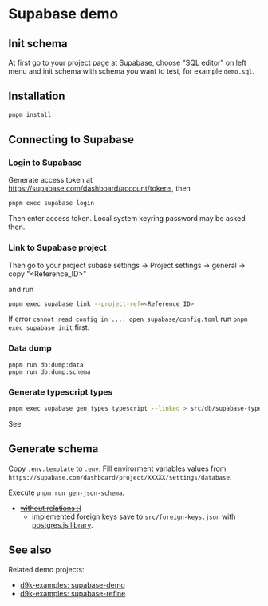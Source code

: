 # Supabase demo

## Init schema

At first go to your project page at Supabase, choose "SQL editor" on left menu and init schema with schema you want to test, for example `demo.sql`.

## Installation

```bash
pnpm install
```

## Connecting to Supabase

### Login to Supabase

Generate access token at https://supabase.com/dashboard/account/tokens, then

```bash
pnpm exec supabase login
```

Then enter access token. Local system keyring password may be asked then.

### Link to Supabase project

Then go to your project subase settings -> Project settings -> general -> copy "<Reference_ID>"

and run

```bash
pnpm exec supabase link --project-ref=<Reference_ID>
```

If error `cannot read config in ...: open supabase/config.toml` run `pnpm exec supabase init` first.

### Data dump

```
pnpm run db:dump:data
pnpm run db:dump:schema
```

### Generate typescript types

```bash
pnpm exec supabase gen types typescript --linked > src/db/supabase-types-generated.ts
```

See

## Generate schema

Copy `.env.template` to `.env`. Fill envirorment variables values from `https://supabase.com/dashboard/project/XXXXX/settings/database`.

Execute `pnpm run gen-json-schema`.

- ~~[without relations :(](https://github.com/SpringTree/pg-tables-to-jsonschema/issues/27)~~
  - implemented foreign keys save to `src/foreign-keys.json` with [postgres.js library](https://github.com/porsager/postgres#connection-details).

## See also

Related demo projects:

- [d9k-examples: supabase-demo](https://github.com/d9k/d9k-examples/tree/main/ts/supabase-demo)
- [d9k-examples: supabase-refine](https://github.com/d9k/d9k-examples/tree/main/ts/supabase-refine)
